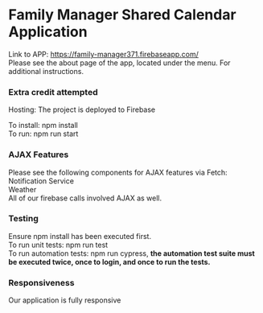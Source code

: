 # Family Manager Shared Calendar Application
Link to APP: https://family-manager371.firebaseapp.com/<br>
Please see the about page of the app, located under the menu. For additional instructions.

### Extra credit attempted
Hosting: The project is deployed to Firebase<br>

To install: npm install<br>
To run: npm run start

### AJAX Features
Please see the following components for AJAX features via Fetch:<br>
Notification Service<br>
Weather<br>
All of our firebase calls involved AJAX as well.

### Testing
Ensure npm install has been executed first.<br>
To run unit tests: npm run test<br>
To run automation tests: npm run cypress,  **the automation test suite must be executed twice, once to login, and once to run the tests.**

### Responsiveness
Our application is fully responsive

